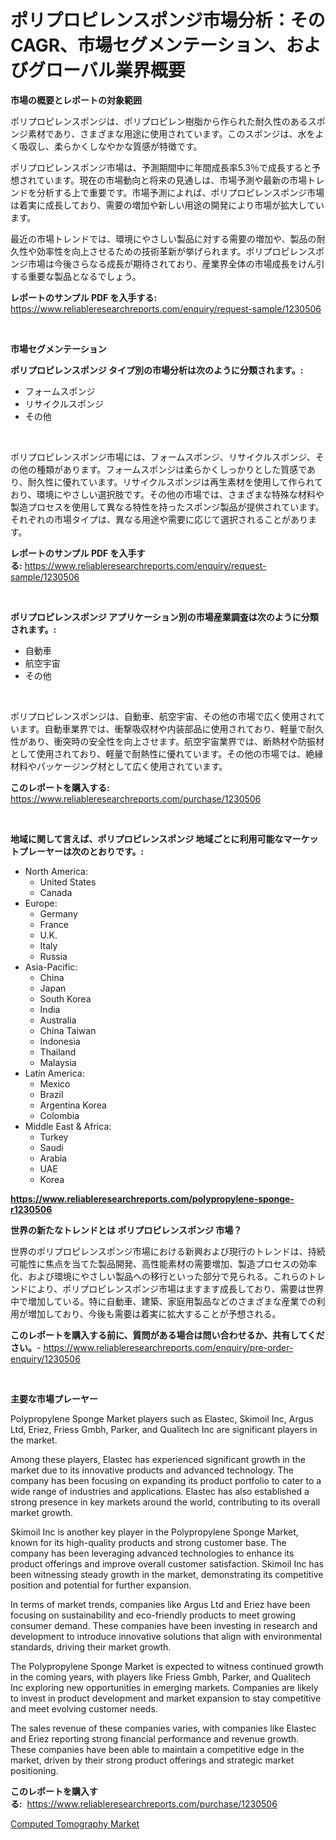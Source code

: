 <p><h1>ポリプロピレンスポンジ市場分析：そのCAGR、市場セグメンテーション、およびグローバル業界概要</h1></p><p><strong>市場の概要とレポートの対象範囲</strong></p>
<p><p>ポリプロピレンスポンジは、ポリプロピレン樹脂から作られた耐久性のあるスポンジ素材であり、さまざまな用途に使用されています。このスポンジは、水をよく吸収し、柔らかくしなやかな質感が特徴です。</p><p>ポリプロピレンスポンジ市場は、予測期間中に年間成長率5.3％で成長すると予想されています。現在の市場動向と将来の見通しは、市場予測や最新の市場トレンドを分析する上で重要です。市場予測によれば、ポリプロピレンスポンジ市場は着実に成長しており、需要の増加や新しい用途の開発により市場が拡大しています。</p><p>最近の市場トレンドでは、環境にやさしい製品に対する需要の増加や、製品の耐久性や効率性を向上させるための技術革新が挙げられます。ポリプロピレンスポンジ市場は今後さらなる成長が期待されており、産業界全体の市場成長をけん引する重要な製品となるでしょう。</p></p>
<p><strong>レポートのサンプル PDF を入手する:</strong> <a href="https://www.reliableresearchreports.com/enquiry/request-sample/1230506">https://www.reliableresearchreports.com/enquiry/request-sample/1230506</a></p>
<p>&nbsp;</p>
<p><strong>市場セグメンテーション</strong></p>
<p><strong>ポリプロピレンスポンジ タイプ別の市場分析は次のように分類されます。:</strong></p>
<p><ul><li>フォームスポンジ</li><li>リサイクルスポンジ</li><li>その他</li></ul></p>
<p>&nbsp;</p>
<p><p>ポリプロピレンスポンジ市場には、フォームスポンジ、リサイクルスポンジ、その他の種類があります。フォームスポンジは柔らかくしっかりとした質感であり、耐久性に優れています。リサイクルスポンジは再生素材を使用して作られており、環境にやさしい選択肢です。その他の市場では、さまざまな特殊な材料や製造プロセスを使用して異なる特性を持ったスポンジ製品が提供されています。それぞれの市場タイプは、異なる用途や需要に応じて選択されることがあります。</p></p>
<p><strong>レポートのサンプル PDF を入手する:</strong>&nbsp;<a href="https://www.reliableresearchreports.com/enquiry/request-sample/1230506">https://www.reliableresearchreports.com/enquiry/request-sample/1230506</a></p>
<p>&nbsp;</p>
<p><strong> ポリプロピレンスポンジ アプリケーション別の市場産業調査は次のように分類されます。:</strong></p>
<p><ul><li>自動車</li><li>航空宇宙</li><li>その他</li></ul></p>
<p>&nbsp;</p>
<p><p>ポリプロピレンスポンジは、自動車、航空宇宙、その他の市場で広く使用されています。自動車業界では、衝撃吸収材や内装部品に使用されており、軽量で耐久性があり、衝突時の安全性を向上させます。航空宇宙業界では、断熱材や防振材として使用されており、軽量で耐熱性に優れています。その他の市場では、絶縁材料やパッケージング材として広く使用されています。</p></p>
<p><strong>このレポートを購入する:</strong>&nbsp; <a href="https://www.reliableresearchreports.com/purchase/1230506">https://www.reliableresearchreports.com/purchase/1230506</a></p>
<p>&nbsp;</p>
<p><strong>地域に関して言えば、ポリプロピレンスポンジ 地域ごとに利用可能なマーケットプレーヤーは次のとおりです。:</strong></p>
<p><ul>
    <li>
        North America:
        <ul>
            <li>United States</li>
            <li>Canada</li>
        </ul>
    </li>
    <li>
        Europe:
        <ul>
            <li>Germany</li>
            <li>France</li>
            <li>U.K.</li>
            <li>Italy</li>
            <li>Russia</li>
        </ul>
    </li>
    <li>
        Asia-Pacific:
        <ul>
            <li>China</li>
            <li>Japan</li>
            <li>South Korea</li>
            <li>India</li>
            <li>Australia</li>
            <li>China Taiwan</li>
            <li>Indonesia</li>
            <li>Thailand</li>
            <li>Malaysia</li>
        </ul>
    </li>
    <li>
        Latin America:
        <ul>
            <li>Mexico</li>
            <li>Brazil</li>
            <li>Argentina Korea</li>
            <li>Colombia</li>
        </ul>
    </li>
    <li>
        Middle East & Africa:
        <ul>
            <li>Turkey</li>
            <li>Saudi</li>
            <li>Arabia</li>
            <li>UAE</li>
            <li>Korea</li>
        </ul>
    </li>
    </ul></p>
<p><strong><a href="https://www.reliableresearchreports.com/polypropylene-sponge-r1230506">https://www.reliableresearchreports.com/polypropylene-sponge-r1230506</a></strong>&nbsp;</p>
<p><strong>世界の新たなトレンドとは ポリプロピレンスポンジ 市場？</strong></p>
<p><p>世界のポリプロピレンスポンジ市場における新興および現行のトレンドは、持続可能性に焦点を当てた製品開発、高性能素材の需要増加、製造プロセスの効率化、および環境にやさしい製品への移行といった部分で見られる。これらのトレンドにより、ポリプロピレンスポンジ市場はますます成長しており、需要は世界中で増加している。特に自動車、建築、家庭用製品などのさまざまな産業での利用が増加しており、今後も需要は着実に拡大することが予想される。</p></p>
<p><strong>このレポートを購入する前に、質問がある場合は問い合わせるか、共有してください。</strong>- <a href="https://www.reliableresearchreports.com/enquiry/pre-order-enquiry/1230506">https://www.reliableresearchreports.com/enquiry/pre-order-enquiry/1230506</a></p>
<p>&nbsp;</p>
<p><strong>主要な市場プレーヤー</strong></p>
<p><p>Polypropylene Sponge Market players such as Elastec, Skimoil Inc, Argus Ltd, Eriez, Friess Gmbh, Parker, and Qualitech Inc are significant players in the market.</p><p>Among these players, Elastec has experienced significant growth in the market due to its innovative products and advanced technology. The company has been focusing on expanding its product portfolio to cater to a wide range of industries and applications. Elastec has also established a strong presence in key markets around the world, contributing to its overall market growth.</p><p>Skimoil Inc is another key player in the Polypropylene Sponge Market, known for its high-quality products and strong customer base. The company has been leveraging advanced technologies to enhance its product offerings and improve overall customer satisfaction. Skimoil Inc has been witnessing steady growth in the market, demonstrating its competitive position and potential for further expansion.</p><p>In terms of market trends, companies like Argus Ltd and Eriez have been focusing on sustainability and eco-friendly products to meet growing consumer demand. These companies have been investing in research and development to introduce innovative solutions that align with environmental standards, driving their market growth.</p><p>The Polypropylene Sponge Market is expected to witness continued growth in the coming years, with players like Friess Gmbh, Parker, and Qualitech Inc exploring new opportunities in emerging markets. Companies are likely to invest in product development and market expansion to stay competitive and meet evolving customer needs.</p><p>The sales revenue of these companies varies, with companies like Elastec and Eriez reporting strong financial performance and revenue growth. These companies have been able to maintain a competitive edge in the market, driven by their strong product offerings and strategic market positioning.</p></p>
<p><strong>このレポートを購入する:</strong>&nbsp;&nbsp;<a href="https://www.reliableresearchreports.com/purchase/1230506">https://www.reliableresearchreports.com/purchase/1230506</a></p>
<p><p><a href="https://mire-aunt-385.notion.site/Computed-Tomography-Market-Size-and-Market-Trends-Complete-Industry-Overview-2024-to-2031-901a760736f14fb88cce7998b17d1286">Computed Tomography Market</a></p></p>